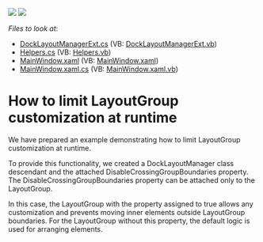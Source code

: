 <!-- default badges list -->
[![](https://img.shields.io/badge/Open_in_DevExpress_Support_Center-FF7200?style=flat-square&logo=DevExpress&logoColor=white)](https://supportcenter.devexpress.com/ticket/details/E4845)
[![](https://img.shields.io/badge/📖_How_to_use_DevExpress_Examples-e9f6fc?style=flat-square)](https://docs.devexpress.com/GeneralInformation/403183)
<!-- default badges end -->
<!-- default file list -->
*Files to look at*:

* [DockLayoutManagerExt.cs](./CS/DXDockingForLayoutPurposes/DockLayoutManagerExt.cs) (VB: [DockLayoutManagerExt.vb](./VB/vb_DXDockingForLayoutPurposes/DockLayoutManagerExt.vb))
* [Helpers.cs](./CS/DXDockingForLayoutPurposes/Helpers.cs) (VB: [Helpers.vb](./VB/vb_DXDockingForLayoutPurposes/Helpers.vb))
* [MainWindow.xaml](./CS/DXDockingForLayoutPurposes/MainWindow.xaml) (VB: [MainWindow.xaml](./VB/vb_DXDockingForLayoutPurposes/MainWindow.xaml))
* [MainWindow.xaml.cs](./CS/DXDockingForLayoutPurposes/MainWindow.xaml.cs) (VB: [MainWindow.xaml.vb](./VB/vb_DXDockingForLayoutPurposes/MainWindow.xaml.vb))
<!-- default file list end -->
# How to limit LayoutGroup customization at runtime


<p>We have prepared an example demonstrating how to limit LayoutGroup customization at runtime.</p><p>To provide this functionality, we created a DockLayoutManager class descendant and the attached DisableCrossingGroupBoundaries property. The DisableCrossingGroupBoundaries property can be attached only to the LayoutGroup.</p><p>In this case, the LayoutGroup with the property assigned to true allows any customization and prevents moving inner elements outside LayoutGroup boundaries. For the LayoutGroup without this property, the default logic is used for arranging elements.</p>

<br/>


